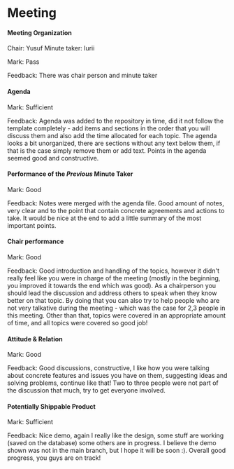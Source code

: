 # Meeting


#### Meeting Organization

Chair: Yusuf
Minute taker: Iurii

Mark: Pass

Feedback: There was chair person and minute taker


#### Agenda 

Mark: Sufficient

Feedback: Agenda was added to the repository in time, did it not follow the template completely - add items and sections in the order that you will discuss them and also add the time allocated for each topic. The agenda looks a bit unorganized, there are sections without any text below them, if that is the case simply remove them or add text. Points in the agenda seemed good and constructive.


#### Performance of the *Previous* Minute Taker

Mark: Good

Feedback: Notes were merged with the agenda file. Good amount of notes, very clear and to the point that contain concrete agreements and actions to take. It would be nice at the end to add a little summary of the most important points.


#### Chair performance

Mark: Good

Feedback: Good introduction and handling of the topics, however it didn't really feel like you were in charge of the meeting (mostly in the beginning, you improved it towards the end which was good). As a chairperson you should lead the discussion and address others to speak when they know better on that topic. By doing that you can also try to help people who are not very talkative during the meeting - which was the case for 2,3 people in this meeting. Other than that, topics were covered in an appropriate amount of time, and all topics were covered so good job!


#### Attitude & Relation

Mark: Good

Feedback: Good discussions, constructive, I like how you were talking about concrete features and issues you have on them, suggesting ideas and solving problems, continue like that! Two to three people were not part of the discussion that much, try to get everyone involved.


#### Potentially Shippable Product

Mark: Sufficient

Feedback: Nice demo, again I really like the design, some stuff are working (saved on the database) some others are in progress. I believe the demo shown was not in the main branch, but I hope it will be soon :). Overall good progress, you guys are on track!




